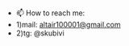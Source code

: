 - 📫 How to reach me:
- 1)mail: altair100001@gmail.com
- 2)tg: @skubivi
<!---
skubivi/skubivi is a ✨ special ✨ repository because its `README.md` (this file) appears on your GitHub profile.
You can click the Preview link to take a look at your changes.
--->
